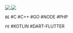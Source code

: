 
  <a  href="https://github.com/anuraghazra/convoychat">
    <img align="center" src="https://github-readme-stats.vercel.app/api/top-langs/?username=rkdmf0000&theme=dracula&layout=compact&langs_count=24" />
  </a>

  <a href="https://github.com/anuraghazra/convoychat">
    <img align="center" src="https://github-readme-stats.vercel.app/api/wakatime?username=rkdmf0000&theme=dracula&layout=compact" />
  </a>



`BE` #C #C++ #GO #NODE #PHP 
  
`FE` #KOTLIN #DART-FLUTTER
